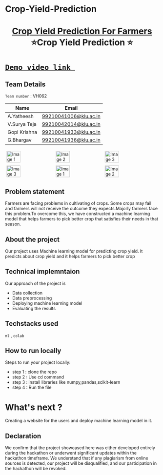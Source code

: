 # Crop-Yield-Prediction
<h1 align="center" style="border-bottom: none">
    <b>
        <a href="https://www.google.com"> Crop Yield Prediction For Farmers</a><br>
    </b>
    ⭐️Crop Yield Prediction ⭐️ <br>
</h1>

#  [`Demo video link `](https://drive.google.com/file/d/1TMGsNh0K177b-fAHXy1MB5vKTs1nLXze/view?usp=drivesdk) 

## Team Details
`Team number` : VH062

| Name    | Email           |
|---------|-----------------|
| A.Yatheesh| 99210041006@klu.ac.in |
| V.Surya Teja | 99210042014@klu.ac.in|
| Gopi Krishna | 99210041933@klu.ac.in|
| G.Bhargav | 99210041936@klu.ac.in |

<div style="display: flex; flex-wrap: wrap;">
    <img src="https://static.vecteezy.com/system/resources/previews/013/688/865/non_2x/modern-color-and-geometric-banner-design-template-on-the-background-of-the-mobile-phone-mobile-modern-poster-marketing-special-offer-promotion-smartphone-mockup-vector.jpg" alt="Image 1" style="width: 30%; margin: 5px;">
    <img src="https://encrypted-tbn0.gstatic.com/images?q=tbn:ANd9GcSECH9uhvdGq0EP6QqG8lzAyjz1F-6V5RyMZrjBGmoIbP5diPgG53mWePJ9RlWVbJuVWCo&usqp=CAU" alt="Image 2" style="width: 30%; margin: 5px;">
    <img src="https://encrypted-tbn0.gstatic.com/images?q=tbn:ANd9GcSEwduQ50DEm_tr94tfGWHqAYzzvjb_5oS6ULmejCN2pBlolGfTv8wTwaa64fnt1GThiDc" alt="Image 3" style="width: 30%; margin: 5px;">
    <img src="https://encrypted-tbn0.gstatic.com/images?q=tbn:ANd9GcSEwduQ50DEm_tr94tfGWHqAYzzvjb_5oS6ULmejCN2pBlolGfTv8wTwaa64fnt1GThiDc" alt="Image 3" style="width: 30%; margin: 5px;">
       <img src="https://static.vecteezy.com/system/resources/previews/013/688/865/non_2x/modern-color-and-geometric-banner-design-template-on-the-background-of-the-mobile-phone-mobile-modern-poster-marketing-special-offer-promotion-smartphone-mockup-vector.jpg" alt="Image 1" style="width: 30%; margin: 5px;">
    <img src="https://encrypted-tbn0.gstatic.com/images?q=tbn:ANd9GcSECH9uhvdGq0EP6QqG8lzAyjz1F-6V5RyMZrjBGmoIbP5diPgG53mWePJ9RlWVbJuVWCo&usqp=CAU" alt="Image 2" style="width: 30%; margin: 5px;">
</div>

## Problem statement 
Farmers are facing problems in cultivating of crops. Some crops may fail and farmers will not receive the outcome they expects.Majorly farmers face this problem.To overcome this, we have constructed a machine learning model that helps farmers to pick better crop that satisfies their needs in that season.
## About the project
Our project uses Machine learning model for predicting crop yield. It predicts about crop yield and it helps farmers to pick better crop

## Technical implemntaion 
Our approach of the project is 
- Data collection
- Data preprocessing
- Deploying machine learning model
- Evaluating the results 


## Techstacks used 
 `ml` , `colab` 

## How to run locally 
Steps to run your project locally:
- step 1 : clone the repo 
- step 2 : Use cd command
- step 3 : install libraries like numpy,pandas,scikit-learn
- step 4 : Run the file


# What's next ?
Creating a website for the users and deploy machine learning model in it.

## Declaration
We confirm that the project showcased here was either developed entirely during the hackathon or underwent significant updates within the hackathon timeframe. We understand that if any plagiarism from online sources is detected, our project will be disqualified, and our participation in the hackathon will be revoked.
